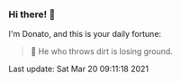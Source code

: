 ### Hi there! 👋 

I'm Donato, and this is your daily fortune:

> 🥠 He who throws dirt is losing ground.

Last update: Sat Mar 20 09:11:18 2021